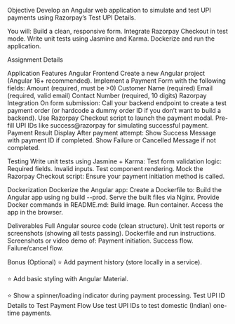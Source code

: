 Objective
Develop an Angular web application to simulate and test UPI payments using Razorpay’s Test UPI Details.

You will:
Build a clean, responsive form.
Integrate Razorpay Checkout in test mode.
Write unit tests using Jasmine and Karma.
Dockerize and run the application.
 
Assignment Details
 
Application Features
Angular Frontend
Create a new Angular project (Angular 16+ recommended).
Implement a Payment Form with the following fields:
Amount (required, must be >0)
Customer Name (required)
Email (required, valid email)
Contact Number (required, 10 digits)
Razorpay Integration
On form submission:
Call your backend endpoint to create a test payment order (or hardcode a dummy order ID if you don’t want to build a backend).
Use Razorpay Checkout script to launch the payment modal.
Pre-fill UPI IDs like success@razorpay for simulating successful payment.
Payment Result Display
After payment attempt:
Show Success Message with payment ID if completed.
Show Failure or Cancelled Message if not completed.
 
Testing
Write unit tests using Jasmine + Karma:
Test form validation logic:
Required fields.
Invalid inputs.
Test component rendering.
Mock the Razorpay Checkout script:
Ensure your payment initiation method is called.
 
Dockerization
Dockerize the Angular app:
Create a Dockerfile to:
Build the Angular app using ng build --prod.
Serve the built files via Nginx.
Provide Docker commands in README.md:
Build image.
Run container.
Access the app in the browser.
 
Deliverables
Full Angular source code (clean structure).
Unit test reports or screenshots (showing all tests passing).
Dockerfile and run instructions.
Screenshots or video demo of:
Payment initiation.
Success flow.
Failure/cancel flow.


Bonus (Optional)
⭐ Add payment history (store locally in a service).

⭐ Add basic styling with Angular Material.

⭐ Show a spinner/loading indicator during payment processing.
Test UPI ID Details to Test Payment Flow
Use test UPI IDs to test domestic (Indian) one-time payments.
 